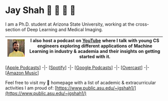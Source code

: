 # Jay Shah :tea: :violin: :cactus: 🥋 

I am a Ph.D. student at Arizona State University, working at the cross-section of Deep Learning and Medical Imaging. 

| <a href="https://www.youtube.com/channel/UCdZ0GX-F3ULMKfxtyzSFbaw"><img src="https://github.com/jaygshah/jaygshah/blob/main/jay-shah-github.jpg" width="200">| <b> I also host a podcast on [YouTube](https://www.youtube.com/channel/UCdZ0GX-F3ULMKfxtyzSFbaw/featured) where I talk with young CS engineers exploring different applications of Machine Learning in industry & academia and their insights on getting started with it.</b> |
|---|---|

[[Apple Podcasts](https://podcasts.apple.com/us/podcast/jay-shahs-podcast/id1532301544)] -|- [[Spotify](https://open.spotify.com/show/2eM5uYxigx5sgWFPrIbH0n)] -|- [[Google Podcasts](https://podcasts.google.com/feed/aHR0cHM6Ly9mZWVkcy5idXp6c3Byb3V0LmNvbS8xMzU5MDAxLnJzcw==)] -|- [[Overcast](https://overcast.fm/itunes1532301544)] -|- [[Amazon Music](https://music.amazon.com/podcasts/21b65329-e86e-47e8-be21-83e92dfe579f/Jay-Shahs-Podcast)]

Feel free to visit my :house_with_garden: homepage with a list of academic & extracurricular activities I am proud of: [https://www.public.asu.edu/~jgshah1/](https://www.public.asu.edu/~jgshah1/)

